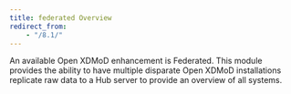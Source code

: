 ```yaml
---
title: federated Overview
redirect_from:
    - "/8.1/"
---
```


An available Open XDMoD enhancement is Federated. This module provides the
ability to have multiple disparate Open XDMoD installations replicate raw data
to a Hub server to provide an overview of all systems.
